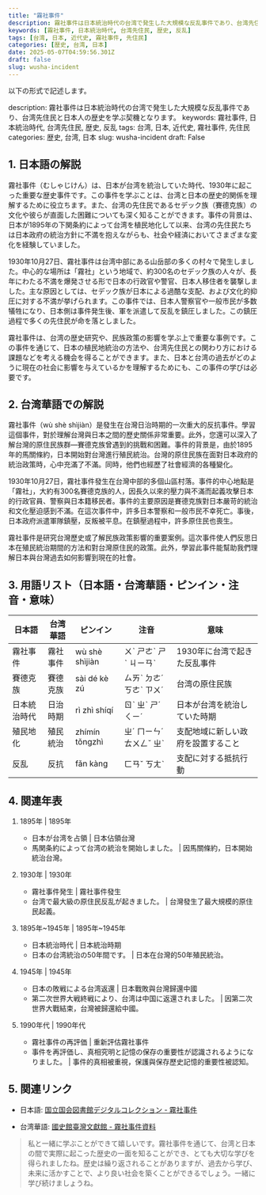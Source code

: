 ```yaml
---
title: "霧社事件"
description: 霧社事件は日本統治時代の台湾で発生した大規模な反乱事件であり、台湾先住民と日本人の歴史を学ぶ契機となります。
keywords: [霧社事件, 日本統治時代, 台湾先住民, 歴史, 反乱]
tags: [台湾, 日本, 近代史, 霧社事件, 先住民]
categories: [歴史, 台湾, 日本]
date: 2025-05-07T04:59:56.301Z
draft: false
slug: wusha-incident
---
```


以下の形式で記述します。

description: 霧社事件は日本統治時代の台湾で発生した大規模な反乱事件であり、台湾先住民と日本人の歴史を学ぶ契機となります。
keywords: 霧社事件, 日本統治時代, 台湾先住民, 歴史, 反乱
tags: 台湾, 日本, 近代史, 霧社事件, 先住民
categories: 歴史, 台湾, 日本
slug: wusha-incident
draft: False

## 1. 日本語の解説

霧社事件（むしゃじけん）は、日本が台湾を統治していた時代、1930年に起こった重要な歴史事件です。この事件を学ぶことは、台湾と日本の歴史的関係を理解するために役立ちます。また、台湾の先住民であるセデック族（賽德克族）の文化や彼らが直面した困難についても深く知ることができます。事件の背景は、日本が1895年の下関条約によって台湾を植民地化して以来、台湾の先住民たちは日本政府の統治方針に不満を抱えながらも、社会や経済においてさまざまな変化を経験していました。

1930年10月27日、霧社事件は台湾中部にある山岳部の多くの村々で発生しました。中心的な場所は「霧社」という地域で、約300名のセデック族の人々が、長年にわたる不満を爆発させる形で日本の行政官や警官、日本人移住者を襲撃しました。主な原因としては、セデック族が日本による過酷な支配、および文化的抑圧に対する不満が挙げられます。この事件では、日本人警察官や一般市民が多数犠牲になり、日本側は事件発生後、軍を派遣して反乱を鎮圧しました。この鎮圧過程で多くの先住民が命を落としました。

霧社事件は、台湾の歴史研究や、民族政策の影響を学ぶ上で重要な事例です。この事件を通じて、日本の植民地統治の方法や、台湾先住民との関わり方における課題などを考える機会を得ることができます。また、日本と台湾の過去がどのように現在の社会に影響を与えているかを理解するためにも、この事件の学びは必要です。

## 2. 台湾華語での解説

霧社事件（wù shè shìjiàn）是發生在台灣日治時期的一次重大的反抗事件。學習這個事件，對於理解台灣與日本之間的歷史關係非常重要。此外，您還可以深入了解台灣的原住民族群—賽德克族曾遇到的挑戰和困難。事件的背景是，由於1895年的馬關條約，日本開始對台灣進行殖民統治。台灣的原住民族在面對日本政府的統治政策時，心中充滿了不滿。同時，他們也經歷了社會經濟的各種變化。

1930年10月27日，霧社事件發生在台灣中部的多個山區村落。事件的中心地點是「霧社」，大約有300名賽德克族的人，因長久以來的壓力與不滿而起義攻擊日本的行政官員、警察與日本籍移民者。事件的主要原因是賽德克族對日本嚴苛的統治和文化壓迫感到不滿。在這次事件中，許多日本警察和一般市民不幸死亡。事後，日本政府派遣軍隊鎮壓，反叛被平息。在鎮壓過程中，許多原住民也喪生。

霧社事件是研究台灣歷史或了解民族政策影響的重要案例。這次事件使人們反思日本在殖民統治期間的方法和對台灣原住民的政策。此外，學習此事件能幫助我們理解日本與台灣過去如何影響到現在的社會。

## 3. 用語リスト（日本語・台湾華語・ピンイン・注音・意味）

| 日本語     | 台湾華語     | ピンイン          | 注音        | 意味                         |
|------------|-------------|-----------------|------------|-----------------------------|
| 霧社事件   | 霧社事件     | wù shè shìjiàn  | ㄨˋ ㄕㄜˋ ㄕˋ ㄐㄧㄢˋ | 1930年に台湾で起きた反乱事件   |
| 賽德克族   | 賽德克族     | sài dé kè zú    | ㄙㄞˋ ㄉㄜˊ ㄎㄜˋ ㄗㄨˊ | 台湾の原住民族               |
| 日本統治時代 | 日治時期     | rì zhì shíqí    | ㄖˋ ㄓˋ ㄕˊ ㄑㄧˊ | 日本が台湾を統治していた時期 |
| 殖民地化   | 殖民統治     | zhímín tǒngzhì | ㄓˊ ㄇㄧㄣˊ ㄊㄨㄥˇ ㄓˋ | 支配地域に新しい政府を設置すること |
| 反乱       | 反抗        | fǎn kàng        | ㄈㄢˇ ㄎㄤˋ | 支配に対する抵抗行動         |

## 4. 関連年表

1. 1895年 | 1895年  
   - 日本が台湾を占領 | 日本佔領台灣  
   - 馬関条約によって台湾の統治を開始しました。 | 因馬關條約，日本開始統治台灣。

2. 1930年 | 1930年  
   - 霧社事件発生 | 霧社事件發生  
   - 台湾で最大級の原住民反乱が起きました。 | 台灣發生了最大規模的原住民起義。

3. 1895年~1945年 | 1895年~1945年  
   - 日本統治時代 | 日本統治時期  
   - 日本の台湾統治の50年間です。 | 日本在台灣的50年殖民統治。

4. 1945年 | 1945年  
   - 日本の敗戦による台湾返還 | 日本戰敗與台灣歸還中國  
   - 第二次世界大戦終戦により、台湾は中国に返還されました。 | 因第二次世界大戰結束，台灣被歸還給中國。

5. 1990年代 | 1990年代  
   - 霧社事件の再評価 | 重新評估霧社事件  
   - 事件を再評価し、真相究明と記憶の保存の重要性が認識されるようになりました。 | 事件的真相被重視，保護與保存歷史記憶的重要性被認知。

## 5. 関連リンク

- 日本語: [国立国会図書館デジタルコレクション - 霧社事件](https://dl.ndl.go.jp/)
  
- 台湾華語: [國史館臺灣文獻館 - 霧社事件資料](https://www.th.gov.tw/)

> 私と一緒に学ぶことができて嬉しいです。霧社事件を通じて、台湾と日本の間で実際に起こった歴史の一面を知ることができ、とても大切な学びを得られましたね。歴史は繰り返されることがありますが、過去から学び、未来に活かすことで、より良い社会を築くことができるでしょう。一緒に学び続けましょうね。